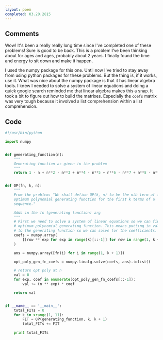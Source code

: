 ```yaml
---
layout: poem
completed: 03.20.2015
---
```


## Comments

Wow! It's been a really really long time since I've completed one of these
problems! Sure is good to be back. This is a problem I've been thinking about
for ages and ages, probably about 2 years. I finally found the time and energy
to sit down and make it happen.

I used the numpy package for this one. Until now I've tried to stay away from
using python packages for these problems. But the thing is, if it works, use
it. What was nice about the numpy package is that it has linear algebra tools.
I knew I needed to solve a system of linear equations and doing a quick google
search reminded me that linear algebra makes this a snap. It took a bit to
figure out how to build the matrixes. Especially the `coefs` matrix was very
tough because it involved a list comprehension within a list comprehension.

## Code

```python
#!/usr/bin/python

import numpy


def generating_function(n):
    """
    Generating function as given in the problem
    """
    return 1 - n + n**2 - n**3 + n**4 - n**5 + n**6 - n**7 + n**8 - n**9 + n**10


def OP(fn, k, n):
    """
    From the problem: "We shall define OP(k, n) to be the nth term of the
    optimum polynomial generating function for the first k terms of a
    sequence."

    Adds in the fn (generating function) arg
    """
    # First we need to solve a system of linear equations so we can find the
    # optimum polynomial generating function. This means putting in values of n
    # to the generating function so we can solve for the coefficients.
    coefs = numpy.array(
        [[row ** exp for exp in range(k)[::-1]] for row in range(1, k + 1)]
    )

    ans = numpy.array([fn(i) for i in range(1, k + 1)])

    opt_poly_gen_fn_coefs = numpy.linalg.solve(coefs, ans).tolist()

    # return opt poly at n
    val = 0
    for exp, coef in enumerate(opt_poly_gen_fn_coefs[::-1]):
        val += (n ** exp) * coef

    return val


if __name__ == '__main__':
    total_FITs = 0
    for k in xrange(1, 11):
        FIT = OP(generating_function, k, k + 1)
        total_FITs += FIT

    print total_FITs
```
